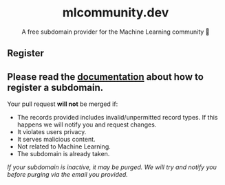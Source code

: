 <h1 align="center">mlcommunity.dev</h1>

<p align="center">
A free subdomain provider for the Machine Learning community 🚀
</p>

## Register
Please read the [documentation](https://ddns.mlcommunity.dev) about how to register a subdomain.
---

Your pull request **will not** be merged if:
- The records provided includes invalid/unpermitted record types. If this happens we will notify you and request changes.
- It violates users privacy.
- It serves malicious content.
- Not related to Machine Learning.
- The subdomain is already taken.

*If your subdomain is inactive, it may be purged. We will try and notify you before purging via the email you provided.*


